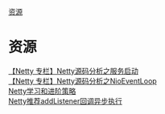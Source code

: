 [资源](#资源)

# 资源

[【Netty 专栏】Netty源码分析之服务启动](https://mp.weixin.qq.com/s/o_cIagFhFc0-hTQ5CwOqEA)<br>
[【Netty 专栏】Netty源码分析之NioEventLoop](https://mp.weixin.qq.com/s/qbdw3_npxDh2Nh3NLDQoGA)<br>
[Netty学习和进阶策略](https://mp.weixin.qq.com/s/WcWBmvkbft-aNrwqcQu32w)<br>
[Netty推荐addListener回调异步执行](https://mp.weixin.qq.com/s/6jXR5LS0jQNOMBdkORz_gQ)<br>